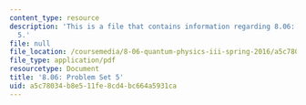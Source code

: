 ```yaml
---
content_type: resource
description: 'This is a file that contains information regarding 8.06: Problem set
  5.'
file: null
file_location: /coursemedia/8-06-quantum-physics-iii-spring-2016/a5c78034b8e511fe8cd4bc664a5931ca_MIT8_06S16_ps5.pdf
file_type: application/pdf
resourcetype: Document
title: '8.06: Problem Set 5'
uid: a5c78034-b8e5-11fe-8cd4-bc664a5931ca
---
```

